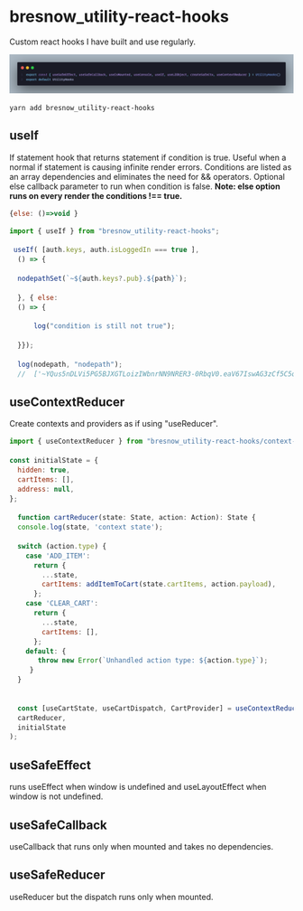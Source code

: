 # bresnow_utility-react-hooks

Custom react hooks I have built and use regularly.

![Image](./img/hooksIndex.png)

```terminal
yarn add bresnow_utility-react-hooks
```

## useIf

 If statement hook that returns statement if condition is true. Useful when a normal if statement is causing infinite render errors. Conditions are listed as an array dependencies and eliminates the need for && operators.
 Optional else callback parameter to run when condition is false. **Note: else option runs on every render the conditions !== true.**

 ```javascript  
 {else: ()=>void }
 ```

```javascript
import { useIf } from "bresnow_utility-react-hooks";

 useIf( [auth.keys, auth.isLoggedIn === true ],
  () => {

  nodepathSet(`~${auth.keys?.pub}.${path}`);

  }, { else: 
  () => {

      log("condition is still not true");

  }});

  log(nodepath, "nodepath");   
  //  ['~YQus5nDLVi5PG5BJXGTLoizIWbnrNN9NRER3-0RbqV0.eaV67IswAG3zCf5C5qqR7mF7EwgfmqIsjgf1MDhSNPA.pages.index', 'nodepath']
```


## useContextReducer

Create contexts and providers as if using "useReducer".

``` javascript
import { useContextReducer } from "bresnow_utility-react-hooks/context-utils";

const initialState = {
  hidden: true,
  cartItems: [],
  address: null,
};

  function cartReducer(state: State, action: Action): State {
  console.log(state, 'context state');

  switch (action.type) {
    case 'ADD_ITEM':
      return {
        ...state,
        cartItems: addItemToCart(state.cartItems, action.payload),
      };
    case 'CLEAR_CART':
      return {
        ...state,
        cartItems: [],
      };
    default: {
       throw new Error(`Unhandled action type: ${action.type}`);
     }
  }
  

  const [useCartState, useCartDispatch, CartProvider] = useContextReducer(
  cartReducer,
  initialState
);
```

## useSafeEffect

runs useEffect when window is undefined and useLayoutEffect when window is not undefined.

## useSafeCallback

useCallback that runs only when mounted and takes no dependencies.

## useSafeReducer

useReducer but the dispatch runs only when mounted.
